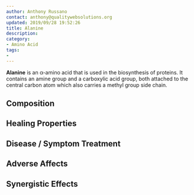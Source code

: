 ```yaml
---
author: Anthony Russano
contact: anthony@qualitywebsolutions.org
updated: 2019/09/28 19:52:26
title: Alanine
description:
category:
- Amino Acid
tags:
- 
---
```

**Alanine**  is an α-amino acid that is used in the biosynthesis of proteins. It contains an amine group and a carboxylic acid group, both attached to the central carbon atom which also carries a methyl group side chain.

## Composition

## Healing Properties

## Disease / Symptom Treatment

## Adverse Affects

## Synergistic Effects

[^1]: **Study Type:**  Animal Study, Commentary, Human Study: In Vitro - In Vivo - In Silico, Human: Case Report, Meta Analysis, Review<br>**Title:** <br>**Author(s):**  <br>**Institution(s):** <br>**Publication:** <i> </i><br>**Date:** <br>**Abstract:** <i> </i><br>**Link:** [Source]()<br>**Citations:**